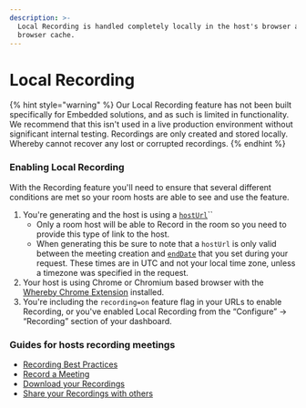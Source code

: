 ```yaml
---
description: >-
  Local Recording is handled completely locally in the host's browser and
  browser cache.
---
```


# Local Recording

{% hint style="warning" %}
Our Local Recording feature has not been built specifically for Embedded solutions, and as such is limited in functionality. We recommend that this isn't used in a live production environment without significant internal testing. Recordings are only created and stored locally. Whereby cannot recover any lost or corrupted recordings.
{% endhint %}

### Enabling Local Recording

With the Recording feature you'll need to ensure that several different conditions are met so your room hosts are able to see and use the feature.

1. You're generating and the host is using a [`hostUrl`](../../user-roles-and-privileges.md)``
   * Only a room host will be able to Record in the room so you need to provide this type of link to the host.
   * When generating this be sure to note that a `hostUrl` is only valid between the meeting creation and [`endDate`](../../creating-and-deleting-rooms/) that you set during your request. These times are in UTC and not your local time zone, unless a timezone was specified in the request.
2. Your host is using Chrome or Chromium based browser with the [Whereby Chrome Extension](https://chrome.google.com/webstore/detail/whereby/bbpjcfkgapecndkanjcojnldopjlnmjk) installed.
3. You're including the `recording=on` feature flag in your URLs to enable Recording, or you've enabled Local Recording from the “Configure” → “Recording” section of your dashboard.

### Guides for hosts recording meetings

* [Recording Best Practices](https://whereby.helpscoutdocs.com/article/480-recording-best-practices)
* [Record a Meeting](https://whereby.helpscoutdocs.com/article/479-how-to-record)
* [Download your Recordings](https://whereby.helpscoutdocs.com/article/481-download-your-recording)
* [Share your Recordings with others](https://whereby.helpscoutdocs.com/article/592-how-to-share-your-recordings)

